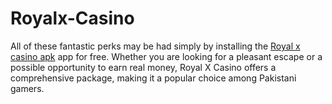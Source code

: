 # Royalx-Casino
All of these fantastic perks may be had simply by installing the [Royal x casino apk](https://royalxcasinoapp.com) app for free. Whether you are looking for a pleasant escape or a possible opportunity to earn real money, Royal X Casino offers a comprehensive package, making it a popular choice among Pakistani gamers.
